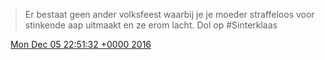> Er bestaat geen ander volksfeest waarbij je je moeder straffeloos voor stinkende aap uitmaakt en ze erom lacht\. Dol op \#Sinterklaas

<img src="../../media/tweet.ico" width="12" /> [Mon Dec 05 22:51:32 +0000 2016](https://twitter.com/DromerDenker/status/805907488621101057)